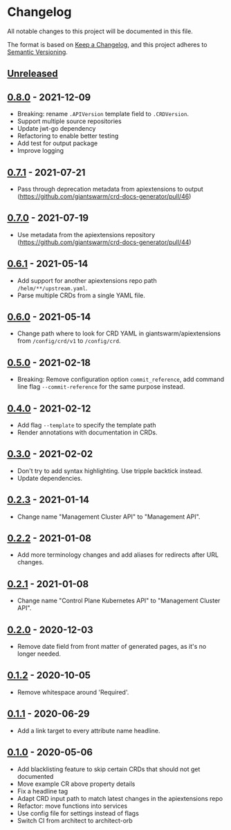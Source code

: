 # Changelog

All notable changes to this project will be documented in this file.

The format is based on [Keep a Changelog](https://keepachangelog.com/en/1.0.0/),
and this project adheres to [Semantic Versioning](https://semver.org/spec/v2.0.0.html).

## [Unreleased]

## [0.8.0] - 2021-12-09

- Breaking: rename `.APIVersion` template field to `.CRDVersion`.
- Support multiple source repositories
- Update jwt-go dependency
- Refactoring to enable better testing
- Add test for output package
- Improve logging

## [0.7.1] - 2021-07-21

- Pass through deprecation metadata from apiextensions to output (https://github.com/giantswarm/crd-docs-generator/pull/46)

## [0.7.0] - 2021-07-19

- Use metadata from the apiextensions repository (https://github.com/giantswarm/crd-docs-generator/pull/44)

## [0.6.1] - 2021-05-14

- Add support for another apiextensions repo path `/helm/**/upstream.yaml`.
- Parse multiple CRDs from a single YAML file.

## [0.6.0] - 2021-05-14

- Change path where to look for CRD YAML in giantswarm/apiextensions from `/config/crd/v1` to `/config/crd`.

## [0.5.0] - 2021-02-18

- Breaking: Remove configuration option `commit_reference`, add command line flag `--commit-reference` for the same purpose instead.

## [0.4.0] - 2021-02-12

- Add flag `--template` to specify the template path
- Render annotations with documentation in CRDs.

## [0.3.0] - 2021-02-02

- Don't try to add syntax highlighting. Use tripple backtick instead.
- Update dependencies.

## [0.2.3] - 2021-01-14

- Change name "Management Cluster API" to "Management API".

## [0.2.2] - 2021-01-08

- Add more terminology changes and add aliases for redirects after URL changes.

## [0.2.1] - 2021-01-08

- Change name "Control Plane Kubernetes API" to "Management Cluster API".

## [0.2.0] - 2020-12-03

- Remove date field from front matter of generated pages, as it's no longer needed.

## [0.1.2] - 2020-10-05

- Remove whitespace around 'Required'.

## [0.1.1] - 2020-06-29

- Add a link target to every attribute name headline.

## [0.1.0] - 2020-05-06

- Add blacklisting feature to skip certain CRDs that should not get documented
- Move example CR above property details
- Fix a headline tag
- Adapt CRD input path to match latest changes in the apiextensions repo
- Refactor: move functions into services
- Use config file for settings instead of flags
- Switch CI from architect to architect-orb

[Unreleased]: https://github.com/giantswarm/crd-docs-generator/compare/v0.8.0...HEAD
[0.8.0]: https://github.com/giantswarm/crd-docs-generator/compare/v0.7.1...v0.8.0
[0.7.1]: https://github.com/giantswarm/crd-docs-generator/compare/v0.7.0...v0.7.1
[0.7.0]: https://github.com/giantswarm/crd-docs-generator/compare/v0.6.1...v0.7.0
[0.6.1]: https://github.com/giantswarm/crd-docs-generator/compare/v0.6.0...v0.6.1
[0.6.0]: https://github.com/giantswarm/crd-docs-generator/compare/v0.5.0...v0.6.0
[0.5.0]: https://github.com/giantswarm/crd-docs-generator/compare/v0.4.0...v0.5.0
[0.4.0]: https://github.com/giantswarm/crd-docs-generator/compare/v0.3.0...v0.4.0
[0.3.0]: https://github.com/giantswarm/crd-docs-generator/compare/v0.2.3...v0.3.0
[0.2.3]: https://github.com/giantswarm/crd-docs-generator/compare/v0.2.2...v0.2.3
[0.2.2]: https://github.com/giantswarm/crd-docs-generator/compare/v0.2.1...v0.2.2
[0.2.1]: https://github.com/giantswarm/crd-docs-generator/compare/v0.2.0...v0.2.1
[0.2.0]: https://github.com/giantswarm/crd-docs-generator/compare/v0.1.2...v0.2.0
[0.1.2]: https://github.com/giantswarm/crd-docs-generator/compare/v0.1.1...v0.1.2
[0.1.1]: https://github.com/giantswarm/crd-docs-generator/compare/v0.1.0...v0.1.1
[0.1.0]: https://github.com/giantswarm/crd-docs-generator/releases/tag/v0.1.0
